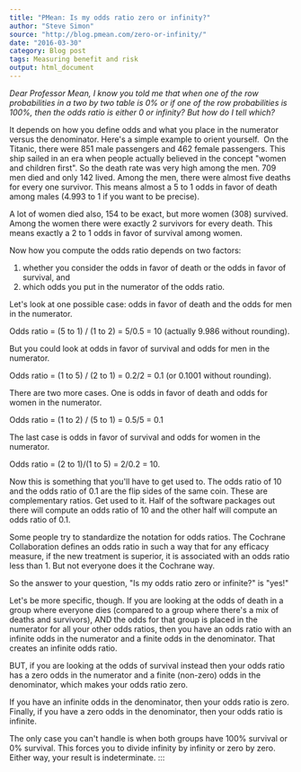 ```yaml
---
title: "PMean: Is my odds ratio zero or infinity?"
author: "Steve Simon"
source: "http://blog.pmean.com/zero-or-infinity/"
date: "2016-03-30"
category: Blog post
tags: Measuring benefit and risk
output: html_document
---
```


*Dear Professor Mean, I know you told me that when one of the row
probabilities in a two by two table is 0% or if one of the row
probabilities is 100%, then the odds ratio is either 0 or infinity? But
how do I tell which?*

<!---More--->

It depends on how you define odds and what you place in the numerator
versus the denominator. Here's a simple example to orient yourself.  On
the Titanic, there were 851 male passengers and 462 female passengers.
This ship sailed in an era when people actually believed in the concept
"women and children first". So the death rate was very high among the
men. 709 men died and only 142 lived. Among the men, there were almost
five deaths for every one survivor. This means almost a 5 to 1 odds in
favor of death among males (4.993 to 1 if you want to be precise).

A lot of women died also, 154 to be exact, but more women (308)
survived. Among the women there were exactly 2 survivors for every
death. This means exactly a 2 to 1 odds in favor of survival among
women.

Now how you compute the odds ratio depends on two factors:

1.  whether you consider the odds in favor of death or the odds in favor
    of survival, and
2.  which odds you put in the numerator of the odds ratio.

Let's look at one possible case: odds in favor of death and the odds for
men in the numerator.

Odds ratio = (5 to 1) / (1 to 2) = 5/0.5 = 10 (actually 9.986 without
rounding).

But you could look at odds in favor of survival and odds for men in the
numerator.

Odds ratio = (1 to 5) / (2 to 1) = 0.2/2 = 0.1 (or 0.1001 without
rounding).

There are two more cases. One is odds in favor of death and odds for
women in the numerator.

Odds ratio = (1 to 2) / (5 to 1) = 0.5/5 = 0.1

The last case is odds in favor of survival and odds for women in the
numerator.

Odds ratio = (2 to 1)/(1 to 5) = 2/0.2 = 10.

Now this is something that you'll have to get used to. The odds ratio of
10 and the odds ratio of 0.1 are the flip sides of the same coin. These
are complementary ratios. Get used to it. Half of the software packages
out there will compute an odds ratio of 10 and the other half will
compute an odds ratio of 0.1.

Some people try to standardize the notation for odds ratios. The
Cochrane Collaboration defines an odds ratio in such a way that for any
efficacy measure, if the new treatment is superior, it is associated
with an odds ratio less than 1. But not everyone does it the Cochrane
way.

So the answer to your question, "Is my odds ratio zero or infinite?" is
"yes!"

Let's be more specific, though. If you are looking at the odds of death
in a group where everyone dies (compared to a group where there's a mix
of deaths and survivors), AND the odds for that group is placed in the
numerator for all your other odds ratios, then you have an odds ratio
with an infinite odds in the numerator and a finite odds in the
denominator. That creates an infinite odds ratio.

BUT, if you are looking at the odds of survival instead then your odds
ratio has a zero odds in the numerator and a finite (non-zero) odds in
the denominator, which makes your odds ratio zero.

If you have an infinite odds in the denominator, then your odds ratio is
zero. Finally, if you have a zero odds in the denominator, then your
odds ratio is infinite.

The only case you can't handle is when both groups have 100% survival or
0% survival. This forces you to divide infinity by infinity or zero by
zero. Either way, your result is indeterminate.
:::

